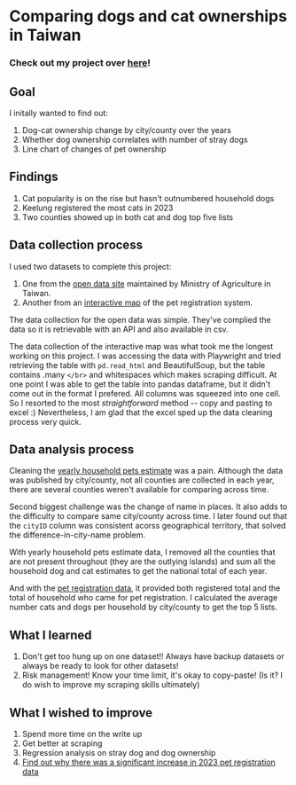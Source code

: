 # Comparing dogs and cat ownerships in Taiwan

### Check out my project over [here](https://sabinahung.github.io/pet-ownership-taiwan/)!

## Goal
I initally wanted to find out: 
1. Dog-cat ownership change by city/county over the years
2. Whether dog ownership correlates with number of stray dogs
3. Line chart of changes of pet ownership

## Findings
1. Cat popularity is on the rise but hasn't outnumbered household dogs
2. Keelung registered the most cats in 2023
3. Two counties showed up in both cat and dog top five lists

## Data collection process
I used two datasets to complete this project: 
1. One from the [open data site](https://data.coa.gov.tw/open_search.aspx?id=ccezNvv4oYbO) maintained by Ministry of Agriculture in Taiwan. 
2. Another from an [interactive map](https://www.pet.gov.tw/PetsMap/PetsMap.aspx) of the pet registration system.

The data collection for the open data was simple. They've complied the data so it is retrievable with an API and also available in csv.

The data collection of the interactive map was what took me the longest working on this project. I was accessing the data with Playwright and tried retrieving the table with `pd.read_html` and BeautifulSoup, but the table contains .many `</br>` and whitespaces which makes scraping difficult. At one point I was able to get the table into pandas dataframe, but it didn't come out in the format I prefered. All columns was squeezed into one cell. So I resorted to the most *straightforward* method -- copy and pasting to excel :) Nevertheless, I am glad that the excel sped up the data cleaning process very quick.  
## Data analysis process
Cleaning the [yearly household pets estimate](https://data.coa.gov.tw/open_search.aspx?id=ccezNvv4oYbO) was a pain. Although the data was published by city/county, not all counties are collected in each year, there are several counties weren't available for comparing across time. 

Second biggest challenge was the change of name in places. It also adds to the difficulty to compare same city/county across time. I later found out that the `cityID` column was consistent acorss geographical territory, that solved the difference-in-city-name problem. 

With yearly household pets estimate data, I removed all the counties that are not present throughout (they are the outlying islands) and sum all the household dog and cat estimates to get the national total of each year. 

And with the [pet registration data](https://www.pet.gov.tw/PetsMap/PetsMap.aspx), it provided both registered total and the total of household who came for pet registration. I calculated the average number cats and dogs per household by city/county to get the top 5 lists.
## What I learned
1. Don't get too hung up on one dataset!! Always have backup datasets or always be ready to look for other datasets!
2. Risk management! Know your time limit, it's okay to copy-paste! (Is it? I do wish to improve my scraping skills ultimately)
## What I wished to improve 
1. Spend more time on the write up
2. Get better at scraping 
3. Regression analysis on stray dog and dog ownership
4. <ins>Find out why there was a significant increase in 2023 pet registration data</ins>

